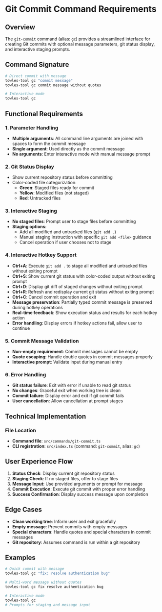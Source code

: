 # Git Commit Command Requirements

## Overview

The `git-commit` command (alias: `gc`) provides a streamlined interface for creating Git commits with optional message parameters, git status display, and interactive staging prompts.

## Command Signature

```bash
# Direct commit with message
towles-tool gc "commit message"
towles-tool gc commit message without quotes

# Interactive mode
towles-tool gc
```

## Functional Requirements

### 1. Parameter Handling
- **Multiple arguments**: All command line arguments are joined with spaces to form the commit message
- **Single argument**: Used directly as the commit message
- **No arguments**: Enter interactive mode with manual message prompt

### 2. Git Status Display
- Show current repository status before committing
- Color-coded file categorization:
  - **Green**: Staged files ready for commit
  - **Yellow**: Modified files (not staged)
  - **Red**: Untracked files

### 3. Interactive Staging
- **No staged files**: Prompt user to stage files before committing
- **Staging options**:
  - Add all modified and untracked files (`git add .`)
  - Manual staging instruction with specific `git add <file>` guidance
  - Cancel operation if user chooses not to stage

### 4. Interactive Hotkey Support
- **Ctrl+A**: Execute `git add .` to stage all modified and untracked files without exiting prompt
- **Ctrl+S**: Show current git status with color-coded output without exiting prompt
- **Ctrl+D**: Display git diff of staged changes without exiting prompt
- **Ctrl+R**: Refresh and redisplay current git status without exiting prompt
- **Ctrl+C**: Cancel commit operation and exit
- **Message preservation**: Partially typed commit message is preserved during hotkey operations
- **Real-time feedback**: Show execution status and results for each hotkey action
- **Error handling**: Display errors if hotkey actions fail, allow user to continue

### 5. Commit Message Validation
- **Non-empty requirement**: Commit messages cannot be empty
- **Quote escaping**: Handle double quotes in commit messages properly
- **Interactive prompt**: Validate input during manual entry

### 6. Error Handling
- **Git status failure**: Exit with error if unable to read git status
- **No changes**: Graceful exit when working tree is clean
- **Commit failure**: Display error and exit if git commit fails
- **User cancellation**: Allow cancellation at prompt stages

## Technical Implementation

### File Location
- **Command file**: `src/commands/git-commit.ts`
- **CLI registration**: `src/index.ts` (command: `git-commit`, alias: `gc`)

## User Experience Flow

1. **Status Check**: Display current git repository status
2. **Staging Check**: If no staged files, offer to stage files
3. **Message Input**: Use provided arguments or prompt for message
4. **Commit Execution**: Execute git commit with proper error handling
5. **Success Confirmation**: Display success message upon completion

## Edge Cases

- **Clean working tree**: Inform user and exit gracefully
- **Empty message**: Prevent commits with empty messages
- **Special characters**: Handle quotes and special characters in commit messages
- **Git repository**: Assumes command is run within a git repository

## Examples

```bash
# Quick commit with message
towles-tool gc "fix: resolve authentication bug"

# Multi-word message without quotes
towles-tool gc fix resolve authentication bug

# Interactive mode
towles-tool gc
# Prompts for staging and message input
```
